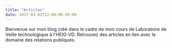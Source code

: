 ```yaml
---
title: "Articles"
date: 2017-03-02T12:00:00-05:00
---
```


Bienvenue sur mon blog créé dans le cadre de mon cours de Laboratoire de Veille technologique à l'HEIG-VD. Retrouvez des articles en lien avec le domaine des relations publiques.

